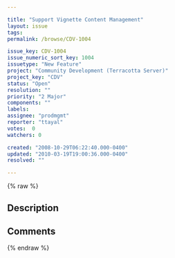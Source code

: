 ```yaml
---

title: "Support Vignette Content Management"
layout: issue
tags: 
permalink: /browse/CDV-1004

issue_key: CDV-1004
issue_numeric_sort_key: 1004
issuetype: "New Feature"
project: "Community Development (Terracotta Server)"
project_key: "CDV"
status: "Open"
resolution: ""
priority: "2 Major"
components: ""
labels: 
assignee: "prodmgmt"
reporter: "ttayal"
votes:  0
watchers: 0

created: "2008-10-29T06:22:40.000-0400"
updated: "2010-03-19T19:00:36.000-0400"
resolved: ""

---
```




{% raw %}



## Description

<div markdown="1" class="description">



</div>

## Comments



{% endraw %}
